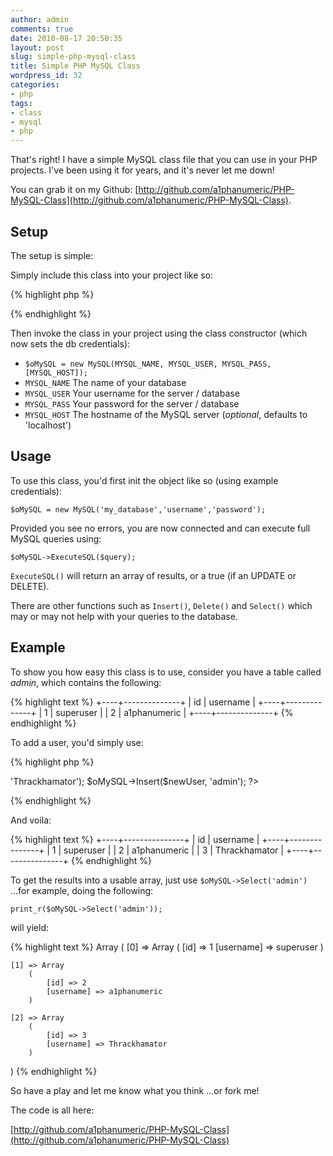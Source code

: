 ```yaml
---
author: admin
comments: true
date: 2010-08-17 20:50:35
layout: post
slug: simple-php-mysql-class
title: Simple PHP MySQL Class
wordpress_id: 32
categories:
- php
tags:
- class
- mysql
- php
---
```


That's right! I have a simple MySQL class file that you can use in your PHP projects. I've been using it for years, and it's never let me down!

You can grab it on my Github: [http://github.com/a1phanumeric/PHP-MySQL-Class](http://github.com/a1phanumeric/PHP-MySQL-Class).

## Setup

The setup is simple:

Simply include this class into your project like so:

{% highlight php %}
<?php
include_once('/path/to/class.MySQL.php');
?>
{% endhighlight %}

Then invoke the class in your project using the class constructor (which now sets the db credentials):

- `$oMySQL = new MySQL(MYSQL_NAME, MYSQL_USER, MYSQL_PASS, [MYSQL_HOST]);`
- `MYSQL_NAME` The name of your database
- `MYSQL_USER` Your username for the server / database
- `MYSQL_PASS` Your password for the server / database
- `MYSQL_HOST` The hostname of the MySQL server (*optional*, defaults to 'localhost')


## Usage

To use this class, you'd first init the object like so (using example credentials):

`$oMySQL = new MySQL('my_database','username','password');`

Provided you see no errors, you are now connected and can execute full MySQL queries using:

`$oMySQL->ExecuteSQL($query);`

`ExecuteSQL()` will return an array of results, or a true (if an UPDATE or DELETE).

There are other functions such as `Insert()`, `Delete()` and `Select()` which may or may not help with your queries to the database.

## Example

To show you how easy this class is to use, consider you have a table called *admin*, which contains the following:

{% highlight text %}
+----+--------------+
| id | username     |
+----+--------------+
|  1 | superuser    |
|  2 | a1phanumeric |
+----+--------------+
{% endhighlight %}

To add a user, you'd simply use:

{% highlight php %}
<?php
$newUser = array('username' => 'Thrackhamator');
$oMySQL->Insert($newUser, 'admin');
?>
{% endhighlight %}

And voila:

{% highlight text %}
+----+---------------+
| id | username      |
+----+---------------+
|  1 | superuser     |
|  2 | a1phanumeric  |
|  3 | Thrackhamator |
+----+---------------+
{% endhighlight %}

To get the results into a usable array, just use `$oMySQL->Select('admin')` ...for example, doing the following:

`print_r($oMySQL->Select('admin'));`

will yield:

{% highlight text %}
Array
(
    [0] => Array
        (
            [id] => 1
            [username] => superuser
        )

    [1] => Array
        (
            [id] => 2
            [username] => a1phanumeric
        )

    [2] => Array
        (
            [id] => 3
            [username] => Thrackhamator
        )

)
{% endhighlight %}

So have a play and let me know what you think ...or fork me!

The code is all here:

[http://github.com/a1phanumeric/PHP-MySQL-Class](http://github.com/a1phanumeric/PHP-MySQL-Class)
